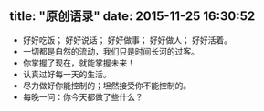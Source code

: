 title: "原创语录"
date: 2015-11-25 16:30:52
---

 - 好好吃饭；
好好说话；
好好做事；
好好做人；
好好活着。
 - 一切都是自然的流动，我们只是时间长河的过客。
 - 你掌握了现在，就能掌握未来！
 - 认真过好每一天的生活。
 - 尽力做好你能控制的；坦然接受你不能控制的。
 - 每晚一问：你今天都做了些什么？